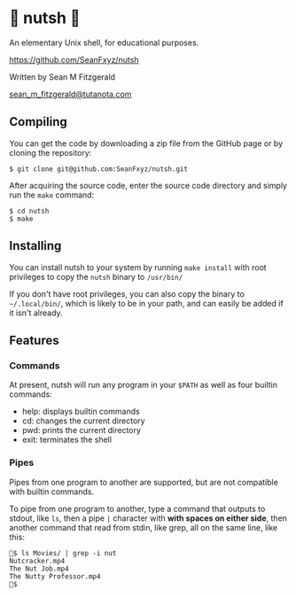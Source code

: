 # 🥜 nutsh 🥜
An elementary Unix shell, for educational purposes.

https://github.com/SeanFxyz/nutsh

Written by Sean M Fitzgerald

sean_m_fitzgerald@tutanota.com

## Compiling
You can get the code by downloading a zip file from the GitHub page or by cloning the repository:
```
$ git clone git@github.com:SeanFxyz/nutsh.git
```

After acquiring the source code, enter the source code directory and simply run the `make` command:
```
$ cd nutsh
$ make
```

## Installing
You can install nutsh to your system by running `make install` with root privileges to copy the `nutsh` binary to `/usr/bin/`

If you don't have root privileges, you can also copy the binary to `~/.local/bin/`, which is likely to be in your path, and can easily be added if it isn't already.

## Features

### Commands
At present, nutsh will run any program in your `$PATH` as well as four builtin commands:
* help: displays builtin commands
* cd: changes the current directory
* pwd: prints the current directory
* exit: terminates the shell

### Pipes

Pipes from one program to another are supported, but are not compatible with builtin commands.

To pipe from one program to another, type a command that outputs to stdout, like `ls`, then a pipe `|` character with **with spaces on either side**, then another command that read from stdin, like grep, all on the same line, like this:
```
🥜$ ls Movies/ | grep -i nut
Nutcracker.mp4
The Nut Job.mp4
The Nutty Professor.mp4
🥜$
```
